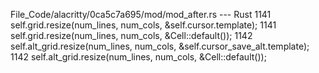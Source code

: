 File_Code/alacritty/0ca5c7a695/mod/mod_after.rs --- Rust
1141         self.grid.resize(num_lines, num_cols, &self.cursor.template);                                                                                   1141         self.grid.resize(num_lines, num_cols, &Cell::default());
1142         self.alt_grid.resize(num_lines, num_cols, &self.cursor_save_alt.template);                                                                      1142         self.alt_grid.resize(num_lines, num_cols, &Cell::default());

